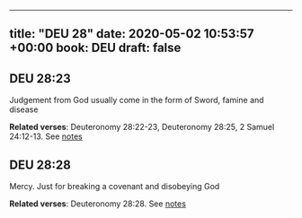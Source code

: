
---
title: "DEU 28"
date: 2020-05-02 10:53:57 +00:00
book: DEU
draft: false
---

## DEU 28:23

Judgement from God usually come in the form of Sword, famine and disease

**Related verses**: Deuteronomy 28:22-23, Deuteronomy 28:25, 2 Samuel 24:12-13. See [notes](https://my.bible.com/notes/3420545825041539913)


## DEU 28:28

Mercy. Just for breaking a covenant and disobeying God

**Related verses**: Deuteronomy 28:28. See [notes](https://my.bible.com/notes/3377487533893738601)

